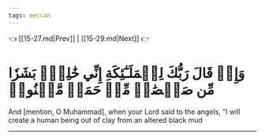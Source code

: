 ```yaml
---
tags: meccan
---
```


👈 [[15-27.md|Prev]] | [[15-29.md|Next]] 👉

# وَإِذۡ قَالَ رَبُّكَ لِلۡمَلَـٰٓئِكَةِ إِنِّي خَٰلِقُۢ بَشَرٗا مِّن صَلۡصَٰلٖ مِّنۡ حَمَإٖ مَّسۡنُونٖ

And [mention, O Muhammad], when your Lord said to the angels, "I will create a human being out of clay from an altered black mud

---

